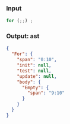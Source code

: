 ### Input
```js parse:stmt
for (;;) ;
```

### Output: ast
```json
{
  "For": {
    "span": "0:10",
    "init": null,
    "test": null,
    "update": null,
    "body": {
      "Empty": {
        "span": "9:10"
      }
    }
  }
}
```
